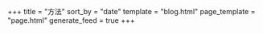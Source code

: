 +++
title = "方法"
sort_by = "date"
template = "blog.html"
page_template = "page.html"
generate_feed = true
+++
